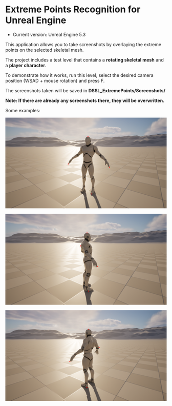 # Extreme Points Recognition for Unreal Engine

- Current version: Unreal Engine 5.3

This application allows you to take screenshots by overlaying 
the extreme points on the selected skeletal mesh.

The project includes a test level that contains a **rotating skeletal mesh** and a **player character**.

To demonstrate how it works, run this level, select the desired camera position (WSAD + mouse rotation) and press F.

The screenshots taken will be saved in **DSSL_ExtremePoints/Screenshots/**

**Note: If there are already any screenshots there, they will be overwritten.**

Some examples:

![Example Screenshot](Screenshots/Screenshot_3.png)

![Example Screenshot](Screenshots/Screenshot_15.png)

![Example Screenshot](Screenshots/Screenshot_28.png)